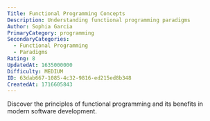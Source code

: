 ```yaml
---
Title: Functional Programming Concepts
Description: Understanding functional programming paradigms
Author: Sophia Garcia
PrimaryCategory: programming
SecondaryCategories:
  - Functional Programming
  - Paradigms
Rating: 8
UpdatedAt: 1635000000
Difficulty: MEDIUM
ID: 63dab667-1085-4c32-9816-ed215ed8b348
CreatedAt: 1716605843
---
```

Discover the principles of functional programming and its benefits in modern software development.
